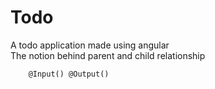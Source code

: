 # Todo

A todo application made using angular  
The notion behind parent and child relationship

        @Input() @Output()
